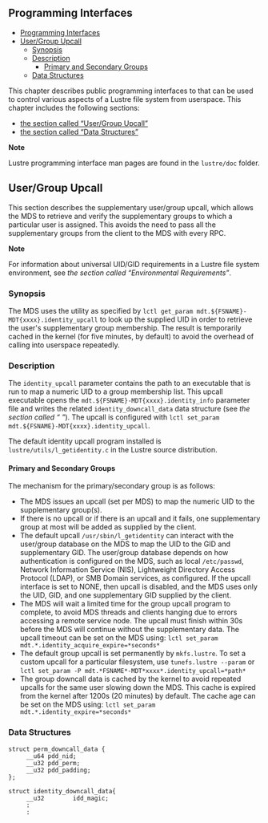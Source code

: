 ## Programming Interfaces

- [Programming Interfaces](#programming-interfaces)
- [User/Group Upcall](#usergroup-upcall)
  * [Synopsis](#synopsis)
  * [Description](#description)
    + [Primary and Secondary Groups](#primary-and-secondary-groups)
  * [Data Structures](#data-structures)


This chapter describes public programming interfaces to that can be used to control various aspects of a Lustre file system from userspace. This chapter includes the following sections:

- [the section called “User/Group Upcall”](#usergroup-upcall)
- [the section called “Data Structures”](#data-sturctures)

**Note**

Lustre programming interface man pages are found in the `lustre/doc` folder.

## User/Group Upcall

This section describes the supplementary user/group upcall, which allows the MDS to retrieve and verify the supplementary groups to which a particular user is assigned. This avoids the need to pass all the supplementary groups from the client to the MDS with every RPC.

**Note**

For information about universal UID/GID requirements in a Lustre file system environment, see *the section called “Environmental Requirements”*.

### Synopsis

The MDS uses the utility as specified by `lctl get_param mdt.${FSNAME}-MDT{xxxx}.identity_upcall` to look up the supplied UID in order to retrieve the user's supplementary group membership. The result is temporarily cached in the kernel (for five minutes, by default) to avoid the overhead of calling into userspace repeatedly.

### Description

The `identity_upcall` parameter contains the path to an executable that is run to map a numeric UID to a group membership list. This upcall executable opens the `mdt.${FSNAME}-MDT{xxxx}.identity_info` parameter file and writes the related `identity_downcall_data` data structure (see *the section called “
”*). The upcall is configured with `lctl set_param mdt.${FSNAME}-MDT{xxxx}.identity_upcall`.

The default identity upcall program installed is `lustre/utils/l_getidentity.c` in the Lustre source distribution.

#### Primary and Secondary Groups

The mechanism for the primary/secondary group is as follows:

- The MDS issues an upcall (set per MDS) to map the numeric UID to the supplementary group(s).
- If there is no upcall or if there is an upcall and it fails, one supplementary group at most will be added as supplied by the client.
- The default upcall `/usr/sbin/l_getidentity` can interact with the user/group database on the MDS to map the UID to the GID and supplementary GID. The user/group database depends on how authentication is configured on the MDS, such as local `/etc/passwd`, Network Information Service (NIS), Lightweight Directory Access Protocol (LDAP), or SMB Domain services, as configured. If the upcall interface is set to NONE, then upcall is disabled, and the MDS uses only the UID, GID, and one supplementary GID supplied by the client.
- The MDS will wait a limited time for the group upcall program to complete, to avoid MDS threads and clients hanging due to errors accessing a remote service node. The upcall must finish within 30s before the MDS will continue without the supplementary data. The upcall timeout can be set on the MDS using: `lctl set_param mdt.*.identity_acquire_expire=*seconds*`
- The default group upcall is set permanently by `mkfs.lustre`. To set a custom upcall for a particular filesystem, use `tunefs.lustre --param` or `lctl set_param -P mdt.*FSNAME*-MDT*xxxx*.identity_upcall=*path*`
- The group downcall data is cached by the kernel to avoid repeated upcalls for the same user slowing down the MDS. This cache is expired from the kernel after 1200s (20 minutes) by default. The cache age can be set on the MDS using: `lctl set_param mdt.*.identity_expire=*seconds*`

### Data Structures

```
struct perm_downcall_data {
     __u64 pdd_nid;
     __u32 pdd_perm;
     __u32 pdd_padding;
};

struct identity_downcall_data{
     __u32        idd_magic;
     :         
     :
```

 
